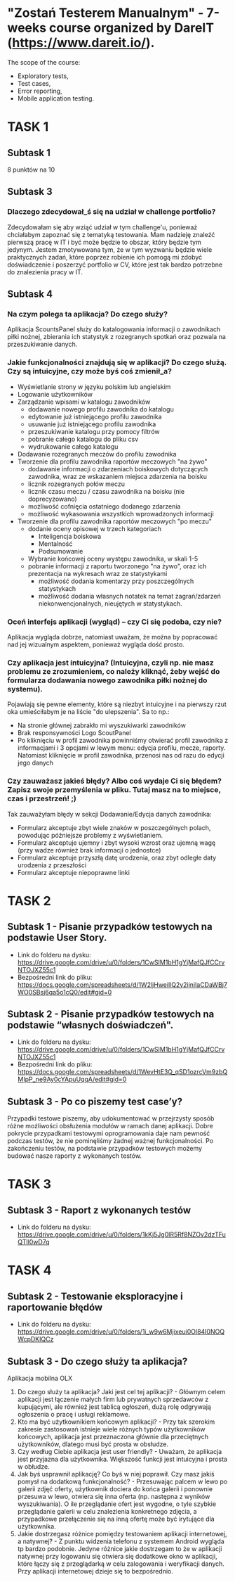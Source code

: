 # "Zostań Testerem Manualnym" - 7-weeks course organized by DareIT (https://www.dareit.io/). 
The scope of the course: 
* Exploratory tests, 
* Test cases, 
* Error reporting, 
* Mobile application testing.

# TASK 1

## Subtask 1

8 punktów na 10

## Subtask 3 

### Dlaczego zdecydował_ś się na udział w challenge portfolio?
Zdecydowałam się aby wziąć udział w tym challenge'u, ponieważ chciałabym zapoznać się z tematyką testowania. Mam nadzieję znaleźć pierwszą pracę w IT i być może będzie to obszar, który będzie tym jedynym. Jestem zmotywowana tym, że w tym wyzwaniu będzie wiele praktycznych zadań, które poprzez robienie ich pomogą mi zdobyć doświadczenie i poszerzyć portfolio w CV, które jest tak bardzo potrzebne do znalezienia pracy w IT.

## Subtask 4

### Na czym polega ta aplikacja? Do czego służy?

Aplikacja ScountsPanel służy do katalogowania informacji o zawodnikach piłki nożnej, zbierania ich statystyk z rozegranych spotkań oraz pozwala na przeszukiwanie danych.

### Jakie funkcjonalności znajdują się w aplikacji? Do czego służą. Czy są intuicyjne, czy może byś coś zmienił_a?

* Wyświetlanie strony w języku polskim lub angielskim
* Logowanie użytkowników
* Zarządzanie wpisami w katalogu zawodników
  * dodawanie nowego profilu zawodnika do katalogu
  * edytowanie już istniejącego profilu zawodnika
  * usuwanie już istniejącego profilu zawodnika
  * przeszukiwanie katalogu przy pomocy filtrów
  * pobranie całego katalogu do pliku csv
  * wydrukowanie całego katalogu
* Dodawanie rozegranych meczów do profilu zawodnika
* Tworzenie dla profilu zawodnika raportów meczowych "na żywo" 
    * dodawanie informacji o zdarzeniach boiskowych dotyczących zawodnika, wraz ze wskazaniem miejsca zdarzenia na boisku
    * licznik rozegranych połów meczu
    * licznik czasu meczu / czasu zawodnika na boisku (nie doprecyzowano)
    * możliwość cofnięcia ostatniego dodanego zdarzenia
    * możliwość wykasowania wszystkich wprowadzonych informacji
* Tworzenie dla profilu zawodnika raportów meczowych "po meczu"
    * dodanie oceny opisowej w trzech kategoriach
      * Inteligencja boiskowa
      * Mentalność
      * Podsumowanie
    * Wybranie końcowej oceny występu zawodnika, w skali 1-5 
    * pobranie informacji z raportu tworzonego "na żywo", oraz ich prezentacja na wykresach wraz ze statystykami
      * możliwość dodania komentarzy przy poszczególnych statystykach
      * możliwość dodania własnych notatek na temat zagrań/zdarzeń niekonwencjonalnych, nieujętych w statystykach.

### Oceń interfejs aplikacji (wygląd) – czy Ci się podoba, czy nie?

Aplikacja wygląda dobrze, natomiast uważam, że można by popracować nad jej wizualnym aspektem, ponieważ wygląda dość prosto.

### Czy aplikacja jest intuicyjna? (Intuicyjna, czyli np. nie masz problemu ze zrozumieniem, co należy kliknąć, żeby wejść do formularza dodawania nowego zawodnika piłki nożnej do systemu). 

Pojawiają się pewne elementy, które są niezbyt intuicyjne i na pierwszy rzut oka umieściłabym je na liście "do ulepszenia". 
Sa to np.:
 * Na stronie głównej zabrakło mi wyszukiwarki zawodników
 * Brak responsywności Logo ScoutPanel
 * Po kliknięciu w profil zawodnika powinniśmy otwierać profil zawodnika z informacjami i 3 opcjami  w lewym menu: edycja profilu, mecze, raporty. Natomiast kliknięcie w profil zawodnika, przenosi nas od razu do edycji jego danych

### Czy zauważasz jakieś błędy? Albo coś wydaje Ci się błędem? Zapisz swoje przemyślenia w pliku. Tutaj masz na to miejsce, czas i przestrzeń! ;)

Tak zauważyłam błędy w sekcji Dodawanie/Edycja danych zawodnika:
  *  Formularz akceptuje zbyt wiele znaków w poszczególnych polach, powodując późniejsze problemy z wyświetlaniem. 
  *  Formularz akceptuje ujemny i zbyt wysoki wzrost oraz ujemną wagę (przy wadze również brak informacji o jednostce)
  *  Formularz akceptuje przyszłą datę urodzenia, oraz zbyt odległe daty urodzenia z przeszłości
  *  Formularz akceptuje niepoprawne linki
  
# TASK 2

## Subtask 1 - Pisanie przypadków testowych na podstawie User Story.

  * Link do folderu na dysku: https://drive.google.com/drive/u/0/folders/1CwSIM1bH1gYjMafQJfCCrvNTOJXZ55c1
  * Bezpośredni link do pliku: https://docs.google.com/spreadsheets/d/1W2ljHweillQ2y2ijniIaCDaWBj7WO0SBsj6qa5o1cQ0/edit#gid=0

## Subtask 2 - Pisanie przypadków testowych na podstawie “własnych doświadczeń".

  * Link do folderu na dysku: https://drive.google.com/drive/u/0/folders/1CwSIM1bH1gYjMafQJfCCrvNTOJXZ55c1
  * Bezpośredni link do pliku: https://docs.google.com/spreadsheets/d/1WevHtE3Q_qSD1ozrcVm9zbQMIpP_ne9Ay0cYApuUqqA/edit#gid=0

## Subtask 3 - Po co piszemy test case’y?

Przypadki testowe piszemy, aby udokumentować w przejrzysty sposób różne możliwości obsłużenia modułów w ramach danej aplikacji. Dobre pokrycie przypadkami testowymi oprogramowania daje nam pewność podczas testów, że nie pominęliśmy żadnej ważnej funkcjonalności. Po zakończeniu testów, na podstawie przypadków testowych możemy budować nasze raporty z wykonanych testów. 

# TASK 3

## Subtask 3 - Raport z wykonanych testów
  
  * Link do folderu na dysku: https://drive.google.com/drive/u/0/folders/1kKj5Jg0lR5Rf8NZOv2dzTFuQTll0wD7q

# TASK 4

## Subtask 2 - Testowanie eksploracyjne i raportowanie błędów
  
  * Link do folderu na dysku: https://drive.google.com/drive/u/0/folders/1i_w9w6Mjixeui0Ol84I0NOQWcpDKIQCz

## Subtask 3 - Do czego służy ta aplikacja?

Aplikacja mobilna OLX
1. Do czego służy ta aplikacja? Jaki jest cel tej aplikacji? - Głównym celem aplikacji jest łączenie małych firm lub prywatnych sprzedawców z kupującymi, ale również jest tablicą ogłoszeń, dużą rolę odgrywają ogłoszenia o pracę i usługi reklamowe. 
3. Kto ma być użytkownikiem końcowym aplikacji? - Przy tak szerokim zakresie zastosowań istnieje wiele różnych typów użytkowników końcowych, aplikacja jest przeznaczona głównie dla przeciętnych użytkowników, dlatego musi być prosta w obsłudze.
4. Czy według Ciebie aplikacja jest user friendly? - Uważam, że aplikacja jest przyjazna dla użytkownika. Większość funkcji jest intuicyjna i prosta w obłudze.
5. Jak byś usprawnił aplikację? Co byś w niej poprawił. Czy masz jakiś pomysł na dodatkową funkcjonalność? - Przesuwając palcem w lewo po galerii zdjęć oferty, użytkownik dociera do końca galerii i ponownie przesuwa w lewo, otwiera się inna oferta (np. następna z wyników wyszukiwania). O ile przeglądanie ofert jest wygodne, o tyle szybkie przeglądanie galerii w celu znalezienia konkretnego zdjęcia, a przypadkowe przełączenie się na inną ofertę może być irytujące dla użytkownika.
6. Jakie dostrzegasz różnice pomiędzy testowaniem aplikacji internetowej, a natywnej? - Z punktu widzenia telefonu z systemem Android wygląda tp bardzo podobnie. Jedyne różnice jakie dostrzegam to że w aplikacji natywnej przy logowaniu się otwiera się dodatkowe okno w aplikacji, które łączy się z przeglądarką w celu zalogowania i weryfikacji danych. Przy aplikacji internetowej dzieje się to bezpośrednio.

